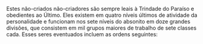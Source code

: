 ﻿Estes não-criados não-criadores são sempre leais à Trindade do Paraíso e obedientes ao Último. Eles existem em quatro níveis últimos de atividade da personalidade e funcionam nos sete níveis do absonito em doze grandes divisões, que consistem em mil grupos maiores de trabalho de sete classes cada. Esses seres eventuados incluem as ordens seguintes: